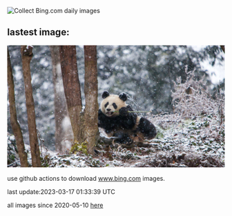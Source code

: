 ![Collect Bing.com daily images](https://github.com/counter2015/bing-daily-images/workflows/Collect%20Bing.com%20daily%20images/badge.svg)
## lastest image:
![](images/ChengduPanda.jpg)

use github actions to download www.bing.com images.

last update:2023-03-17 01:33:39 UTC

all images since 2020-05-10 [here](https://github.com/counter2015/bing-daily-images/tree/master/images) 

